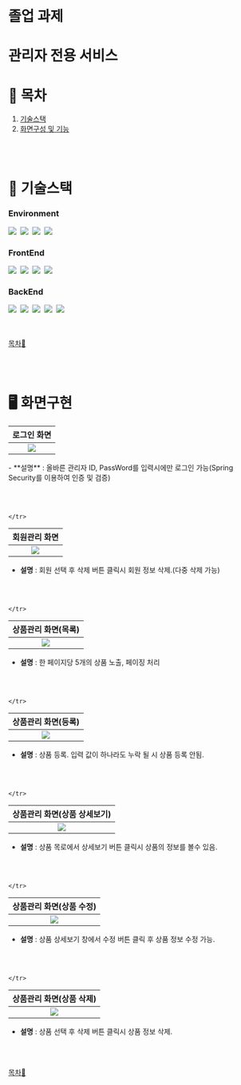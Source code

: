 # 졸업 과제
# 관리자 전용 서비스

# 📖 목차

1. [기술스택](#-기술스택)
2. [화면구성 및 기능](#%EF%B8%8F-화면구현)

<br><br>

# 🚨 기술스택

### Environment
<img src="https://img.shields.io/badge/STS-6DB33F?style=for-the-badge&logo=STS&logoColor=white">&nbsp;
<img src="https://img.shields.io/badge/github-FC6D26?style=for-the-badge&logo=github&logoColor=white">&nbsp;
<img src="https://img.shields.io/badge/Gradle-02303A?style=for-the-badge&logo=Gradle&logoColor=white">&nbsp;
<img src="https://img.shields.io/badge/DBeaver-44b0a7?style=for-the-badge&logo=DBeaver&logoColor=white">&nbsp;

### FrontEnd
<img src="https://img.shields.io/badge/HTML5-E34F26?style=for-the-badge&logo=HTML5&logoColor=white">&nbsp;
<img src="https://img.shields.io/badge/CSS3-1572B6?style=for-the-badge&logo=CSS#&logoColor=white">&nbsp;
<img src="https://img.shields.io/badge/JavaScript-F7DF1E?style=for-the-badge&logo=JavaScript&logoColor=white">&nbsp;
<img src="https://img.shields.io/badge/bootstrap-8224e3?style=for-the-badge&logo=bootstrap&logoColor=white">&nbsp;

### BackEnd
<img src="https://img.shields.io/badge/Java17-007396?style=for-the-badge&logo=Java17&logoColor=white">&nbsp;
<img src="https://img.shields.io/badge/Spring Boot-6DB33F?style=for-the-badge&logo=SpringBoot&logoColor=white">&nbsp;
<img src="https://img.shields.io/badge/Spring Security-6DB33F?style=for-the-badge&logo=SpringSecurity&logoColor=white">&nbsp;
<img src="https://img.shields.io/badge/Thymeleaf-005F0F?style=for-the-badge&logo=Thymeleaf&logoColor=white">&nbsp;
<img src="https://img.shields.io/badge/Oracle-4479A1?style=for-the-badge&logo=Oracle&logoColor=white">


<br><br>
[목차🔺](#-목차)


<br><br>

# 🖥️ 화면구현
<table>
  <thead>
    <tr>
      <th style="text-align: center;">로그인 화면</th>
    </tr>
  </thead>
  <tbody>
    <tr>
      <td align="center">
	      <img src="https://github.com/user-attachments/assets/bb5f60ec-0532-41d8-9a20-ad13605cf523">
    </tr>
  </tbody>
</table> 
- **설명** : 올바른 관리자 ID, PassWord를 입력시에만 로그인 가능(Spring Security를 이용하여 인증 및 검증)
  
  </br></br>

  <table>
  <thead>
    <tr>
      <th style="text-align: center;">회원관리 화면</th>
    </tr>
  </thead>
  <tbody>
    <tr>
      <td align="center">
	      <img src="https://github.com/user-attachments/assets/6d1b2cca-bbf2-43e4-b71d-2064b0270865">
      </td>

    </tr>
  </tbody>
</table>

 - **설명** : 회원 선택 후 삭제 버튼 클릭시 회원 정보 삭제.(다중 삭제 가능)

<br><br>

<table>
  <thead>
    <tr>
      <th style="text-align: center;">상품관리 화면(목록)</th>
    </tr>
  </thead>
  <tbody>
    <tr>
      <td align="center">
	      <img src="https://github.com/user-attachments/assets/459d550e-a030-4340-8d85-e433c694b447">
      </td>

    </tr>
  </tbody>
</table>

 - **설명** : 한 페이지당 5개의 상품 노출, 페이징 처리

<br><br>

<table>
  <thead>
    <tr>
      <th style="text-align: center;">상품관리 화면(등록)</th>
    </tr>
  </thead>
  <tbody>
    <tr>
      <td align="center">
	      <img src="https://github.com/user-attachments/assets/e5403820-c592-4c88-aa53-58331ba697d6">
      </td>

    </tr>
  </tbody>
</table>

 - **설명** : 상품 등록. 입력 값이 하나라도 누락 될 시 상품 등록 안됨.

<br><br>

<table>
  <thead>
    <tr>
      <th style="text-align: center;">상품관리 화면(상품 상세보기)</th>
    </tr>
  </thead>
  <tbody>
    <tr>
      <td align="center">
	      <img src="https://github.com/user-attachments/assets/2baf0953-5867-4d0c-8a7a-cb547d362ddf">
      </td>

    </tr>
  </tbody>
</table>

 - **설명** : 상품 목로에서 상세보기 버튼 클릭시 상품의 정보를 볼수 있음.

<br><br>

<table>
  <thead>
    <tr>
      <th style="text-align: center;">상품관리 화면(상품 수정)</th>
    </tr>
  </thead>
  <tbody>
    <tr>
      <td align="center">
	      <img src="https://github.com/user-attachments/assets/2b7d2a88-922d-4fc1-8c86-030be42ff93f">
      </td>

    </tr>
  </tbody>
</table>

 - **설명** : 상품 상세보기 창에서 수정 버튼 클릭 후 상품 정보 수정 가능.

<br><br>

<table>
  <thead>
    <tr>
      <th style="text-align: center;">상품관리 화면(상품 삭제)</th>
    </tr>
  </thead>
  <tbody>
    <tr>
      <td align="center">
	      <img src="https://github.com/user-attachments/assets/bb334e4d-bf04-421f-ad1a-8adcc3c5c91b">
      </td>

    </tr>
  </tbody>
</table>

 - **설명** : 상품 선택 후 삭제 버튼 클릭시 상품 정보 삭제.

<br><br>



[목차🔺](#-목차)
